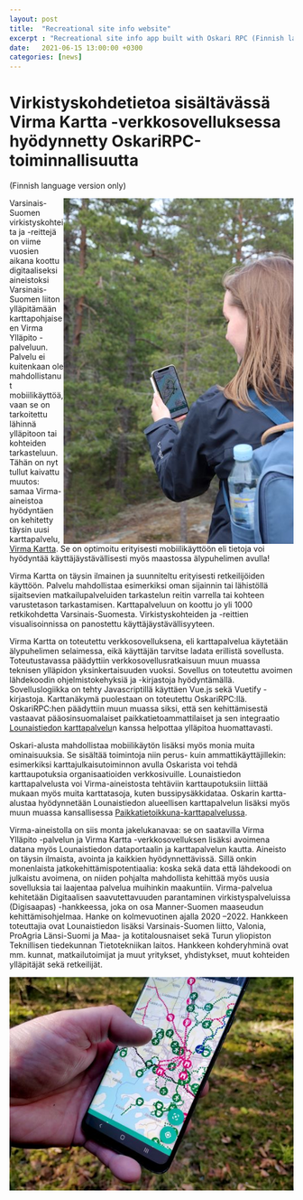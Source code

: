 ```yaml
---
layout: post
title:  "Recreational site info website"
excerpt : "Recreational site info app built with Oskari RPC (Finnish language version only)"
date:   2021-06-15 13:00:00 +0300
categories: [news]
---
```


# Virkistyskohdetietoa sisältävässä Virma Kartta -verkkosovelluksessa hyödynnetty OskariRPC-toiminnallisuutta

(Finnish language version only)

<img src="/img/virma/img1.jpg" class="img-responsive" style="float:right" /> Varsinais-Suomen virkistyskohteita ja -reittejä on viime vuosien aikana koottu digitaaliseksi aineistoksi Varsinais-Suomen liiton ylläpitämään karttapohjaiseen Virma Ylläpito -palveluun. Palvelu ei kuitenkaan ole mahdollistanut mobiilikäyttöä, vaan se on tarkoitettu lähinnä ylläpitoon tai kohteiden tarkasteluun. Tähän on nyt tullut kaivattu muutos: samaa Virma-aineistoa hyödyntäen on kehitetty täysin uusi karttapalvelu, <a href="https://kartta.virma.fi" target="_blank">Virma Kartta</a>. Se on optimoitu erityisesti mobiilikäyttöön eli tietoja voi hyödyntää käyttäjäystävällisesti myös maastossa älypuhelimen avulla!

Virma Kartta on täysin ilmainen ja suunniteltu erityisesti retkeilijöiden käyttöön. Palvelu mahdollistaa esimerkiksi oman sijainnin tai lähistöllä sijaitsevien matkailupalveluiden tarkastelun reitin varrella tai kohteen varustetason tarkastamisen. Karttapalveluun on koottu jo yli 1000 retkikohdetta Varsinais-Suomesta. Virkistyskohteiden ja -reittien visualisoinnissa on panostettu käyttäjäystävällisyyteen.

Virma Kartta on toteutettu verkkosovelluksena, eli karttapalvelua käytetään älypuhelimen selaimessa, eikä käyttäjän tarvitse ladata erillistä sovellusta. Toteutustavassa päädyttiin verkkosovellusratkaisuun muun muassa teknisen ylläpidon yksinkertaisuuden vuoksi. Sovellus on toteutettu avoimen lähdekoodin ohjelmistokehyksiä ja -kirjastoja hyödyntämällä. Sovelluslogiikka on tehty Javascriptillä käyttäen Vue.js sekä Vuetify -kirjastoja. Karttanäkymä puolestaan on toteutettu OskariRPC:llä. OskariRPC:hen päädyttiin muun muassa siksi, että sen kehittämisestä vastaavat pääosinsuomalaiset paikkatietoammattilaiset ja sen integraatio <a href="https://karttapalvelu.lounaistieto.fi/" target="_blank">Lounaistiedon karttapalvelu</a>n kanssa helpottaa ylläpitoa huomattavasti.

Oskari-alusta mahdollistaa mobiilikäytön lisäksi myös monia muita ominaisuuksia. Se sisältää toimintoja niin perus- kuin ammattikäyttäjillekin: esimerkiksi karttajulkaisutoiminnon avulla Oskarista voi tehdä karttaupotuksia organisaatioiden verkkosivuille. Lounaistiedon karttapalvelusta voi Virma-aineistosta tehtäviin karttaupotuksiin liittää mukaan myös muita karttatasoja, kuten bussipysäkkidataa. Oskarin kartta-alustaa hyödynnetään Lounaistiedon alueellisen karttapalvelun lisäksi myös muun muassa kansallisessa <a href="https://kartta.paikkatietoikkuna.fi" target="_blank">Paikkatietoikkuna-karttapalvelussa</a>.

Virma-aineistolla on siis monta jakelukanavaa: se on saatavilla Virma Ylläpito -palvelun ja Virma Kartta -verkkosovelluksen lisäksi avoimena datana myös Lounaistiedon dataportaalin ja karttapalvelun kautta. Aineisto on täysin ilmaista, avointa ja kaikkien hyödynnettävissä. Sillä onkin monenlaista jatkokehittämispotentiaalia: koska sekä data että lähdekoodi on julkaistu avoimena, on niiden pohjalta mahdollista kehittää myös uusia sovelluksia tai laajentaa palvelua muihinkin maakuntiin.
Virma-palvelua kehitetään Digitaalisen saavutettavuuden parantaminen virkistyspalveluissa (Digisaapas) -hankkeessa, joka on osa Manner-Suomen maaseudun kehittämisohjelmaa. Hanke on kolmevuotinen ajalla 2020 –2022. Hankkeen toteuttajia ovat Lounaistiedon lisäksi Varsinais-Suomen liitto, Valonia, ProAgria Länsi-Suomi ja Maa- ja kotitalousnaiset sekä Turun yliopiston Teknillisen tiedekunnan Tietotekniikan laitos. Hankkeen kohderyhminä ovat mm. kunnat, matkailutoimijat ja muut yritykset, yhdistykset, muut kohteiden ylläpitäjät sekä retkeilijät.

<img src="/img/virma/img2.jpg" class="img-responsive"/>

